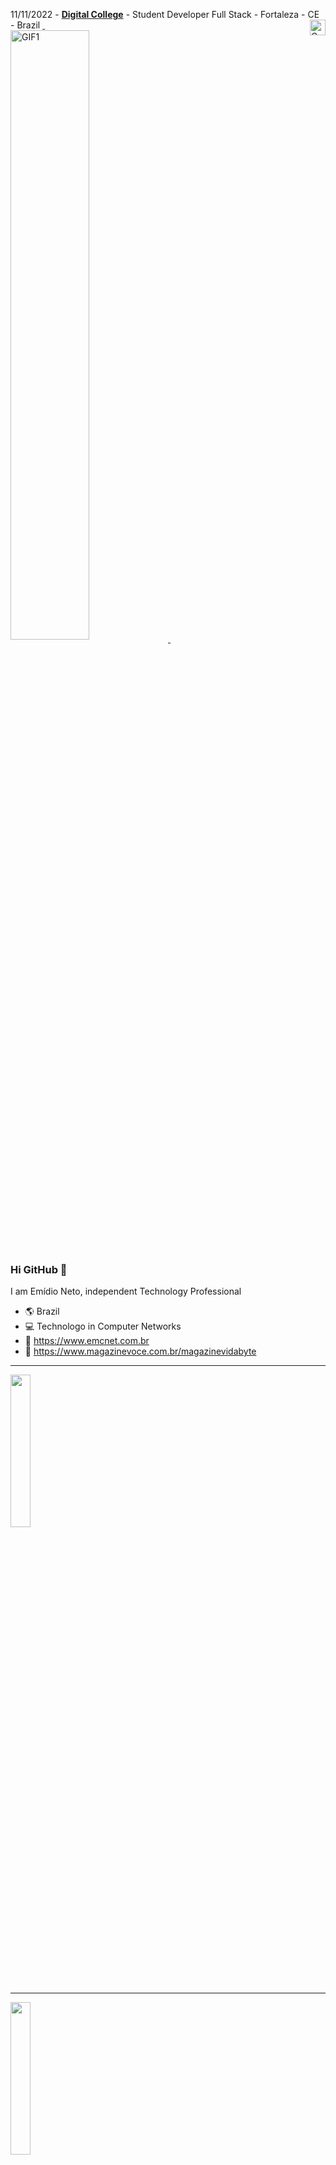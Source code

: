 11/11/2022 - [**Digital College**](https://digitalcollege.com.br/formacao-full-stack/) - Student Developer Full Stack - Fortaleza - CE - Brazil [<img alt="Coding Gif" src="https://media2.giphy.com/media/du3J3cXyzhj75IOgvA/giphy.gif?cid=790b76118849e7b024333f0377101b6f9d71150022128261&rid=giphy.gif&ct=g" height="25" width="25" align="right"/>&nbsp;<br/>](https://github.com/emidiocom)
[<img alt="GIF1" src="https://user-images.githubusercontent.com/78033319/192938934-50d6b48b-81c7-485c-b4cb-5d284cd9a0a7.gif" align="center" style="width:50%; height:auto;" />&nbsp;](https://github.com/emidiocom)


### Hi GitHub 👋

I am Emídio Neto, independent Technology Professional

- 🌎 Brazil
- 💻 Technologo in Computer Networks
- 📡 https://www.emcnet.com.br
- 🛒 https://www.magazinevoce.com.br/magazinevidabyte

------------

<a href = "mailto:emidio.com@gmail.com"><img id="link2" src="https://www.pngall.com/wp-content/uploads/12/Gmail-By-Google-PNG-Photo.png" target="_blank" align="center" style="width:25%" height="auto"></a>

------------
<a href="https://www.linkedin.com/in/em%C3%ADdio-neto-03680522/" target="_blank"><img id="link2" src="https://logos-download.com/wp-content/uploads/2016/03/LinkedIn_Logo_2019.png" target="_blank" align="center" style="width:25%" height="auto"></a>

------------
<a href="https://www.freecodecamp.org/emidiocom" target="_blank"><img id="link2" src="https://user-images.githubusercontent.com/78033319/192530328-524b852d-5175-4e2c-a87c-5ab0b66d6adf.png" target="_blank" align="center" style="width:25%" height="auto"></a>

------------
<a href="https://www.duolingo.com/profile/emidiocom" target="_blank"><img id="link2" src="https://upload.wikimedia.org/wikipedia/commons/thumb/5/5c/Duolingo_logo_%282019%29.svg/320px-Duolingo_logo_%282019%29.svg.png" target="_blank" align="center" style="width:25%" height="auto"></a>

------------
<a href="https://digitalcollege.com.br/" target="_blank"><img id="link2" alt="CSS icon" src="https://digitalcollege.com.br/wp-content/webp-express/webp-images/uploads/2022/05/logo-digital.png.webp" target="_blank" align="center" style="width:25%" height="auto"></a>


------------
------------


